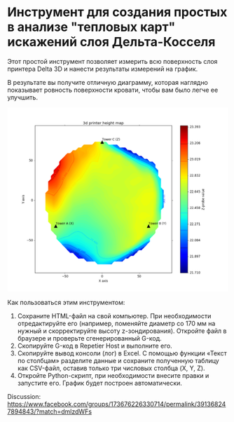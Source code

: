 # Инструмент для создания простых в анализе "тепловых карт" искажений слоя Дельта-Косселя

Этот простой инструмент позволяет измерить всю поверхность слоя принтера Delta 3D и нанести результаты измерений на график. 

В результате вы получите отличную диаграмму, которая наглядно показывает ровность поверхности кровати, чтобы вам было легче ее улучшить.

![Sample](https://github.com/Bougakov/Micromake-D1-3D-printer/raw/master/visualize/Sample%20heat%20map%20chart.png)

Как пользоваться этим инструментом:

1. Сохраните HTML-файл на свой компьютер. При необходимости отредактируйте его (например, поменяйте диаметр со 170 мм на нужный и скорректируйте высоту z-зондирования). Откройте файл в браузере и проверьте сгенерированный G-код.
2. Скопируйте G-код в Repetier Host и выполните его.
3. Скопируйте вывод консоли (лог) в Excel. С помощью функции «Текст по столбцам» разделите данные и сохраните полученную таблицу как CSV-файл, оставив только три числовых столбца (X, Y, Z).
4. Откройте Python-скрипт, при необходимости внесите правки и запустите его. График будет построен автоматически.

  
Discussion: https://www.facebook.com/groups/173676226330714/permalink/391368247894843/?match=dmlzdWFs
